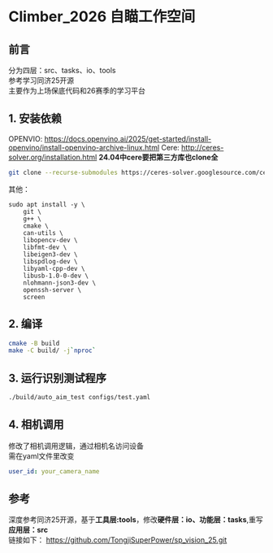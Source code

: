 # Climber_2026 自瞄工作空间

## 前言
分为四层：src、tasks、io、tools   
参考学习同济25开源   
主要作为上场保底代码和26赛季的学习平台  

## 1. 安装依赖
OPENVIO: <https://docs.openvino.ai/2025/get-started/install-openvino/install-openvino-archive-linux.html>
Cere: <http://ceres-solver.org/installation.html>
**24.04中cere要把第三方库也clone全**
```bash
git clone --recurse-submodules https://ceres-solver.googlesource.com/ceres-solver
```

其他：

```shell
sudo apt install -y \
    git \
    g++ \
    cmake \
    can-utils \
    libopencv-dev \
    libfmt-dev \
    libeigen3-dev \
    libspdlog-dev \
    libyaml-cpp-dev \
    libusb-1.0-0-dev \
    nlohmann-json3-dev \
    openssh-server \
    screen
```


## 2. 编译
```bash
cmake -B build
make -C build/ -j`nproc`
```
## 3. 运行识别测试程序
```bash
./build/auto_aim_test configs/test.yaml
```

## 4. 相机调用
修改了相机调用逻辑，通过相机名访问设备   
需在yaml文件里改变  
```yaml
user_id: your_camera_name
```
## 参考
深度参考同济25开源，基于**工具层:tools**，修改**硬件层：io、功能层：tasks**,重写**应用层：src**   
链接如下：
<https://github.com/TongjiSuperPower/sp_vision_25.git>

